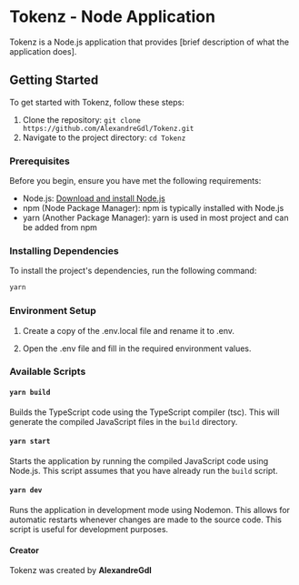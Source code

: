 # Tokenz - Node Application

Tokenz is a Node.js application that provides [brief description of what the application does].

## Getting Started

To get started with Tokenz, follow these steps:

1. Clone the repository: `git clone https://github.com/AlexandreGdl/Tokenz.git`
2. Navigate to the project directory: `cd Tokenz`

### Prerequisites

Before you begin, ensure you have met the following requirements:

- Node.js: [Download and install Node.js](https://nodejs.org/)
- npm (Node Package Manager): npm is typically installed with Node.js
- yarn (Another Package Manager): yarn is used in most project and can be added from npm

### Installing Dependencies

To install the project's dependencies, run the following command:

```bash
yarn
```

### Environment Setup

1. Create a copy of the .env.local file and rename it to .env.

2. Open the .env file and fill in the required environment values.

### Available Scripts

#### `yarn build`

Builds the TypeScript code using the TypeScript compiler (tsc). This will generate the compiled JavaScript files in the `build` directory.

#### `yarn start`

Starts the application by running the compiled JavaScript code using Node.js. This script assumes that you have already run the `build` script.

#### `yarn dev`

Runs the application in development mode using Nodemon. This allows for automatic restarts whenever changes are made to the source code. This script is useful for development purposes.

#### Creator

Tokenz was created by **AlexandreGdl**
